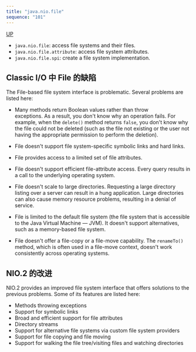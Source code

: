 ```yaml
---
title: "java.nio.file"
sequence: "101"
---
```


[UP](/java/java-io-index.html)


- `java.nio.file`: access file systems and their files.
- `java.nio.file.attribute`: access file system attributes.
- `java.nio.file.spi`: create a file system implementation.

## Classic I/O 中 File 的缺陷

The File-based file system interface is problematic.
Several problems are listed here:

- Many methods return Boolean values rather than throw  
  exceptions. As a result, you don't know why an
  operation fails. For example, when the `delete()` method
  returns `false`, you don't know why the file could not be
  deleted (such as the file not existing or the user not having
  the appropriate permission to perform the deletion).

- File doesn't support file system-specific symbolic links and hard links.
- File provides access to a limited set of file attributes.

- File doesn't support efficient file-attribute access.
  Every query results in a call to the underlying operating system.
- File doesn't scale to large directories. Requesting a
  large directory listing over a server can result in a hung
  application. Large directories can also cause memory
  resource problems, resulting in a denial of service.
- File is limited to the default file system (the file system
  that is accessible to the Java Virtual Machine — JVM). It
  doesn't support alternatives, such as a memory-based
  file system.
- File doesn't offer a file-copy or a file-move capability.
  The `renameTo()` method, which is often used in a
  file-move context, doesn't work consistently across
  operating systems.

## NIO.2 的改进

NIO.2 provides an improved file system interface
that offers solutions to the previous problems.
Some of its features are listed here:

- Methods throwing exceptions
- Support for symbolic links
- Broad and efficient support for file attributes
- Directory streams
- Support for alternative file systems via custom file system providers
- Support for file copying and file moving
- Support for walking the file tree/visiting files and watching directories
